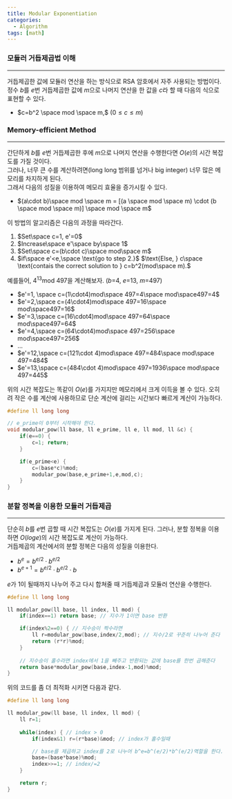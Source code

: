 ```yaml
---
title: Modular Exponentiation
categories:
  - Algorithm
tags: [math]
---
```


### 모듈러 거듭제곱법 이해
---

거듭제곱한 값에 모듈러 연산을 하는 방식으로 RSA 암호에서 자주 사용되는 방법이다.  
정수 $b$를 $e$번 거듭제곱한 값에 $m$으로 나머지 연산을 한 값을 $c$라 할 때 다음의 식으로 표현할 수 있다.  
- $c=b^2 \space mod \space m,$ $(0 ≤ c ≤ m)$

### Memory-efficient Method
---
간단하게 $b$를 $e$번 거듭제곱한 후에 $m$으로 나머지 연산을 수행한다면 $O(e)$의 시간 복잡도를 가질 것이다.  
그러나, 너무 큰 수를 계산하려면(long long 범위를 넘거나 big integer) 너무 많은 메모리를 차지하게 된다.  
그래서 다음의 성질을 이용하여 메모리 효율을 증가시킬 수 있다.  
- $(a\cdot b)\space mod \space m = [(a \space mod \space m) \cdot (b \space mod \space m)] \space mod \space m$

이 방법의 알고리즘은 다음의 과정을 따라간다.  
1. $Set\space c=1, e'=0$
2. $Increase\space e'\space by\space 1$
3. $Set\space c=(b\cdot c)\space mod\space m$
4. $if\space e'<e,\space \text{go to step 2.}$ 
$\text{Else, } c\space \text{contais the correct solution to }  c=b^2(mod\space m).$

예를들어, $4^{13}$mod 497을 계산해보자. ($b$=4, $e$=13, $m$=497)  
- $e'=1, \space c=(1\cdot4)mod\space 497=4\space mod\space497=4$
- $e'=2,\space c=(4\cdot4)mod\space 497=16\space mod\space497=16$
- $e'=3,\space c=(16\cdot4)mod\space 497=64\space mod\space497=64$
- $e'=4,\space c=(64\cdot4)mod\space 497=256\space mod\space497=256$
- ...
- $e'=12,\space c=(121\cdot 4)mod\space 497=484\space mod\space 497=484$
- $e'=13,\space c=(484\cdot 4)mod\space 497=1936\space mod\space 497=445$

위의 시간 복잡도는 똑같이 $O(e)$를 가지지만 메모리에서 크게 이득을 볼 수 있다. 오히려 작은 수를 계산에 사용하므로 단순 계산에 걸리는 시간보다 빠르게 계산이 가능하다.  

```cpp
#define ll long long

// e_prime이 0부터 시작해야 한다.
void modular_pow(ll base, ll e_prime, ll e, ll mod, ll &c) {
    if(e==0) {
        c=1; return;
    }

    if(e_prime<e) {
        c=(base*c)%mod;
        modular_pow(base,e_prime+1,e,mod,c);
    }
}
```

### 분할 정복을 이용한 모듈러 거듭제곱
---
단순히 $b$를 $e$번 곱할 때 시간 복잡도는 $O(e)$를 가지게 된다. 그러나, 분할 정복을 이용하면 $O(loge)$의 시간 복잡도로 계산이 가능하다.  
거듭제곱의 계산에서의 분할 정복은 다음의 성질을 이용한다.  
- $b^e=b^{e/2}\cdot b^{e/2}$
- $b^{e+1}=b^{e/2}\cdot b^{e/2}\cdot b$

$e$가 1이 될때까지 나누어 주고 다시 합쳐줄 때 거듭제곱과 모듈러 연산을 수행한다.  
```cpp
#define ll long long

ll modular_pow(ll base, ll index, ll mod) {
    if(index==1) return base; // 지수가 1이면 base 반환

    if(index%2==0) { // 지수승이 짝수라면
        ll r=modular_pow(base,index/2,mod); // 지수/2로 꾸준히 나누어 준다
        return (r*r)%mod;
    }
	
    // 지수승이 홀수라면 index에서 1을 빼주고 반환되는 값에 base를 한번 곱해준다
    return base*modular_pow(base,index-1,mod)%mod;
}
```

위의 코드를 좀 더 최적화 시키면 다음과 같다.  
```cpp
#define ll long long

ll modular_pow(ll base, ll index, ll mod) {
    ll r=1;
	
    while(index) { // index > 0
        if(index&1) r=(r*base)&mod; // index가 홀수일때

        // base를 제곱하고 index를 2로 나누어 b^e=b^(e/2)*b^(e/2)역할을 한다.
        base=(base*base)%mod; 
        index>>=1; // index/=2
    }

    return r;
}
```